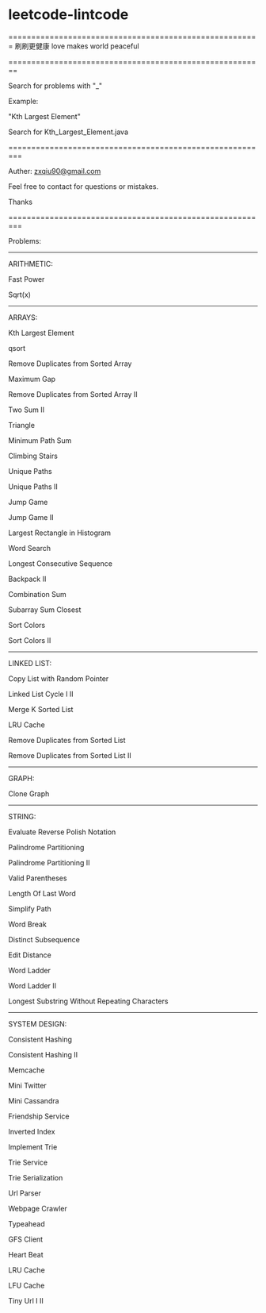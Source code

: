 # leetcode-lintcode
=======================================================
刷刷更健康
love makes world peaceful

========================================================

Search for problems with "_"

Example:

"Kth Largest Element"

Search for Kth_Largest_Element.java



=========================================================

Auther: zxqiu90@gmail.com

Feel free to contact for questions or mistakes.

Thanks


=========================================================


Problems:

---------------------------------------------------------

ARITHMETIC:

Fast Power

Sqrt(x)

---------------------------------------------------------

ARRAYS:

Kth Largest Element

qsort

Remove Duplicates from Sorted Array

Maximum Gap

Remove Duplicates from Sorted Array II

Two Sum II

Triangle

Minimum Path Sum

Climbing Stairs

Unique Paths

Unique Paths II

Jump Game

Jump Game II

Largest Rectangle in Histogram

Word Search

Longest Consecutive Sequence

Backpack II

Combination Sum

Subarray Sum Closest

Sort Colors

Sort Colors II

---------------------------------------------------------

LINKED LIST:

Copy List with Random Pointer

Linked List Cycle I II

Merge K Sorted List

LRU Cache

Remove Duplicates from Sorted List

Remove Duplicates from Sorted List II

---------------------------------------------------------

GRAPH:

Clone Graph

---------------------------------------------------------

STRING:

Evaluate Reverse Polish Notation

Palindrome Partitioning

Palindrome Partitioning II

Valid Parentheses

Length Of Last Word

Simplify Path

Word Break

Distinct Subsequence

Edit Distance

Word Ladder

Word Ladder II

Longest Substring Without Repeating Characters

---------------------------------------------------------

SYSTEM DESIGN:

Consistent Hashing

Consistent Hashing II

Memcache

Mini Twitter

Mini Cassandra

Friendship Service

Inverted Index

Implement Trie

Trie Service

Trie Serialization

Url Parser

Webpage Crawler

Typeahead

GFS Client

Heart Beat

LRU Cache

LFU Cache

Tiny Url I II
